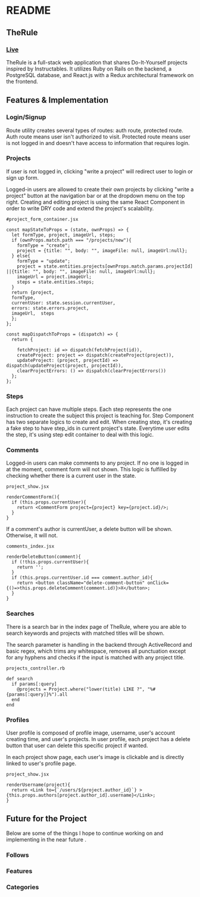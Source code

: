 # README

## TheRule

### [Live](https://therule.herokuapp.com/)

TheRule is a full-stack web application that shares Do-It-Yourself projects inspired by Instructables. It utilizes Ruby on Rails on the backend, a PostgreSQL database, and React.js with a Redux architectural framework on the frontend.  

## Features & Implementation

### Login/Signup

Route utility creates several types of routes: auth route, protected route. Auth route means user isn't authorized to visit. Protected route means user is not logged in and doesn't have access to information that requires login. 

### Projects

If user is not logged in, clicking "write a project" will redirect user to login or sign up form.

Logged-in users are allowed to create their own projects by clicking "write a project" button at the navigation bar or at the dropdown menu on the top right. Creating and editing project is using the same React Component in order to write DRY code and extend the project's scalability. 

```
#project_form_container.jsx

const mapStateToProps = (state, ownProps) => {
  let formType, project, imageUrl, steps;
  if (ownProps.match.path === "/projects/new"){
    formType = "create";
    project = {title: "", body: "", imageFile: null, imageUrl:null};
  } else{
    formType = "update";
    project = state.entities.projects[ownProps.match.params.projectId] ||{title: "", body: "", imageFile: null, imageUrl:null};
    imageUrl = project.imageUrl;
    steps = state.entities.steps;
  }
  return {project, 
  formType, 
  currentUser: state.session.currentUser, 
  errors: state.errors.project, 
  imageUrl,  steps 
  };
};

const mapDispatchToProps = (dispatch) => {
  return {

    fetchProject: id => dispatch(fetchProject(id)),
    createProject: project => dispatch(createProject(project)),
    updateProject: (project, projectId) => dispatch(updateProject(project, projectId)),
    clearProjectErrors: () => dispatch(clearProjectErrors())
  };
};
```

### Steps

Each project can have multiple steps. Each step represents the one instruction to create the subject this project is teaching for. Step Component has two separate logics to create and edit. When creating step, it's creating a fake step to have step_ids in current project's state. Everytime user edits the step, it's using step edit container to deal with this logic. 


### Comments

Logged-in users can make comments to any project. If no one is logged in at the moment, comment form will not shown. This logic is fulfilled by checking whether there is a current user in the state.

```
project_show.jsx

renderCommentForm(){
  if (this.props.currentUser){
    return <CommentForm project={project} key={project.id}/>;
  }
}
```

If a comment's author is currentUser, a delete button will be shown. Otherwise, it will not.

```
comments_index.jsx

renderDeleteButton(comment){
  if (!this.props.currentUser){
    return '';
  }
  if (this.props.currentUser.id === comment.author_id){
    return <button className="delete-comment-button" onClick={()=>this.props.deleteComment(comment.id)}>X</button>;
  }
}
```

### Searches

There is a search bar in the index page of TheRule, where you are able to search keywords and projects with matched titles will be shown.

The search parameter is handling in the backend through ActiveRecord and basic regex, which trims any whitespace, removes all punctuation except for any hyphens and checks if the input is matched with any project title.

```
projects_controller.rb

def search
  if params[:query]
    @projects = Project.where("lower(title) LIKE ?", "%#{params[:query]}%").all
  end
end
```

### Profiles

User profile is composed of profile image, username, user's account creating time, and user's projects. In user profile, each project has a delete button that user can delete this specific project if wanted. 

In each project show page, each user's image is clickable and is directly linked to user's profile page.

```
project_show.jsx

renderUsername(project){
  return <Link to={`/users/${project.author_id}`} >{this.props.authors[project.author_id].username}</Link>;
}
```

## Future for the Project

Below are some of the things I hope to continue working on and implementing in the near future .

### Follows

### Features

### Categories
